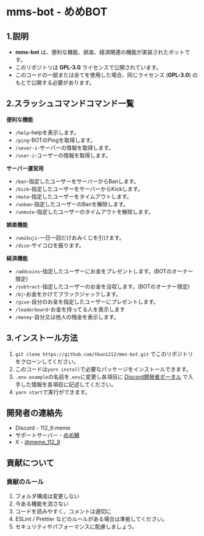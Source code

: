 # mms-bot - めめBOT

## 1.説明
- **mms-bot** は、便利な機能、娯楽、経済関連の機能が実装されたボットです。
- このリポジトリは **GPL-3.0** ライセンスで公開されています。
- このコードの一部または全てを使用した場合、同じライセンス (**GPL-3.0**) のもとで公開する必要があります。

## 2.スラッシュコマンドコマンド一覧
**便利な機能**
- `/help`-helpを表示します。
- `/ping`-BOTのPingを取得します。
- `/sever-i`-サーバーの情報を取得します。
- `/user-i`-ユーザーの情報を取得します。

**サーバー運営用**
- `/ban`-指定したユーザーをサーバーからBanします。
- `/kick`-指定したユーザーをサーバーからKickします。
- `/mute`-指定したユーザーをタイムアウトします。
- `/unban`-指定したユーザーのBanを解除します。
- `/unmute`-指定したユーザーのタイムアウトを解除します。

**娯楽機能**
- `/omikuji`-一日一回だけおみくじを引けます。
- `/dice`-サイコロを振ります。

**経済機能**
- `/addcoins`-指定したユーザーにお金をプレゼントします。(BOTのオーナー限定)
- `/subtract`-指定したユーザーのお金を没収します。(BOTのオーナー限定)
- `/bj`-お金をかけてブラックジャックします。
- `/give`-自分のお金を指定したユーザーにプレゼントします。
- `/leaderboard`-お金を持ってる人を表示します
- `/money`-自分又は他人の残金を表示します。

## 3.インストール方法
1. `git clone https://github.com/tkun1212/mms-bot.git` でこのリポジトリをクローンしてください。
2. このコードは`yarn install`で必要なパッケージをインストールできます。
3. `.env.example`の名前を`.env`に変更し各項目に [Discord開発者ポータル](https://discord.com/developers/applications) で入手した情報を各項目に記述してください。
4. `yarn start`で実行ができます。

## 開発者の連絡先
- Discord - 112_9.meme
- サポートサーバー - [めめ鯖](https://discord.gg/xvcCEGBeTN)
- X - [@meme_112_9](https://x.com/meme_112_9)
## 貢献について
### 貢献のルール
1. フォルダ構成は変更しない
2. 今ある機能を消さない
3. コードを読みやすく、コメントは適切に
4. ESLint / Prettier などのルールがある場合は準拠してください。
5. セキュリティやパフォーマンスに配慮しましょう。

